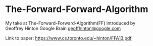 # The-Forward-Forward-Algorithm

My take at The-Forward-Forward-Algorithm(FF) introduced by  
Geoffrey Hinton
Google Brain
geoffhinton@google.com

Link to paper: https://www.cs.toronto.edu/~hinton/FFA13.pdf

